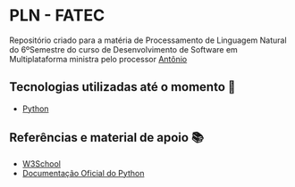 # PLN - FATEC
Repositório criado para a matéria de Processamento de Linguagem Natural do 6ºSemestre do curso de Desenvolvimento de Software em Multiplataforma ministra pelo processor [Antônio](https://github.com/antoniorcn/)

## Tecnologias utilizadas até o momento 🤖
- [Python](https://www.python.org/)

## Referências e material de apoio 📚
- [W3School](https://www.w3schools.com/python/default.asp)
- [Documentação Oficial do Python](https://docs.python.org/3/)